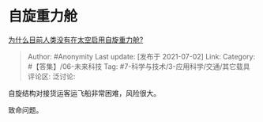 # 自旋重力舱
[为什么目前人类没有在太空启用自旋重力舱?](https://www.zhihu.com/question/393984351/answer/1973552488)

> Author: #Anonymity
> Last update: [发布于 2021-07-02]
> Link:
> Category: #【答集】/06-未来科技
> Tag: #7-科学与技术/3-应用科学/交通/其它载具 
> 评论区:
> 泛讨论:

自旋结构对接货运客运飞船非常困难，风险很大。

致命问题。

